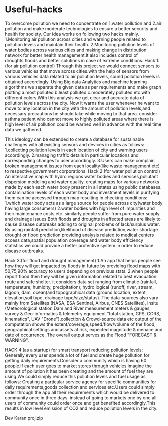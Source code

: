 # Useful-hacks


To overcome pollution we need to concentrate on 1.water pollution and 2.air pollution and make moderate technologies to ensure a better security and health for society. Our idea works on following two hacks mainly. 1.Monitoring air pollution across cities and warning people related to pollution levels and maintain their health. 2.Monitoring pollution levels of water bodies across various cities and making change in distribution network for better health management.It also includes control of droughts,floods and better solutions in case of extreme conditions. Hack 1:(for air pollution control) Through this project we would connect sensors to various vehicles that move across cities.with the help of sensors from various vehicles data related to air pollution levels, sound pollution levels is obtained accordingly. Using Big data Analytics and machine learning algorithms we separate the given data as per requirements and make graph plotting a.most polluted b.least polluted c.moderately polluted etc with different colors.With this analysis we get clear and accurate data of pollution levels across the city. Now it warns the user whenever he want to move to any location in the city with the amount of pollution levels,and necessary precautions he should take while moving to that area. consider asthma patient who cannot move to highly polluted areas where there is high level of air pollution could be warned well in advance with the real time data we gathered.

This ideology can be extended to create a database for sustainable challenges with all existing sensors and devices in cities as follows: 1.collecting pollution levels in each location of city and warning users accordingly. 2.managing traffic details in particular locations and corresponding changes to user accordingly. 3.Users can make complain broken management issues from each locality(like waste management etc) to respective government corporations. Hack 2:(for water pollution control) An interactive map with hydro regions water bodies and services,pollutant dispersion modeling and water quality. creating maps for various networks made by each each water body present in all states using public databases. contamination levels of each water body and investment levels in purifying them can be accessed through map resulting in checking conditions: 1.which water body acts as a large source for people across city(water body having large consumers) 2.water bodies with high level of impurities and their maintenance costs etc. similarly,people suffer from pure water supply and drainage issues.Both floods and droughts in affected areas are likely to cause disease outbreaks adding to original problems of lack/surplus water. By using rainfall prediction,likelihood of disease prediction,water shortage drought or flood prediction providing analysis related to medical centers access data,spatial population coverage and water body efficiency statistics we could provide a better protective system in order to reduce disease outbreaks.

Hack 3:(for flood and drought management) 1.An app that helps people see how they will get impacted by floods in future by providing flood maps with 50,75,90% accuracy to users depending on previous stats. 2.when people report flood then they will be given information related to best evacuation route and safe shelter. it considers data set ranging from climatic (rainfall, temperature, humidity, precipitation), hydro logical (runoff, river, stream, lagoon, dam, ocean)and topographical data (ground location, extent, elevation,soil type, drainage type/size/status). The data-sources also vary mainly from Satellites (NASA, ESA Sentinel, Airbus, CNES Satellites), Insitu (Meteorological station,Dam and River measurement meters & gauges, survey & Geo-informatics & telemetry equipment "total station, GPS, CORS, kinematics", UAV "Drone"),collection & Crowd-source data etc output of the computation shows the extent/coverage,speed/flow/volume of the flood, geographical settings and assets at risk, expected magnitude & menace and date of occurrence. The overall output serves as the Flood "FORECAST & WARNING".

HACK 4:(as a startup) for smart transport reducing pollution levels: Generally every user spends a lot of fuel and create huge pollution for getting daily requirements.Consider a community which is having 60 people.if each user goes to market stores through vehicles imagine the amount of pollution it has been creating and the amount of fuel they are using.We could simply reduce this pollution levels and fuel usage as follows: Creating a particular service agency for specific communities for daily requirements,goods collection and services etc.Users could simply order through the app all their requirements which would be delivered to community once in three days. instead of going to markets one by one all users of community could order once and get benefited accordingly.This results in low level emission of CO2 and reduce pollution levels in the city.

Dev Karan
proj.zip

